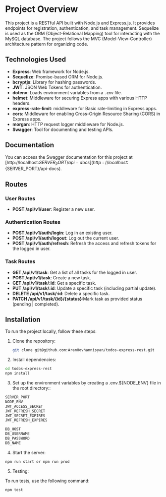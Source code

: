 # Project Overview

This project is a RESTful API built with Node.js and Express.js. It provides endpoints for registration, authentication, and task management. Sequelize is used as the ORM (Object-Relational Mapping) tool for interacting with the MySQL database. The project follows the MVC (Model-View-Controller) architecture pattern for organizing code.

## Technologies Used

- **Express**: Web framework for Node.js.
- **Sequelize**: Promise-based ORM for Node.js.
- **bcryptjs**: Library for hashing passwords.
- **JWT**: JSON Web Tokens for authentication.
- **dotenv**: Loads environment variables from a `.env` file.
- **helmet**: Middleware for securing Express apps with various HTTP headers.
- **express-rate-limit**: middleware for Basic rate-limiting in Express apps.
- **cors**: Middleware for enabling Cross-Origin Resource Sharing (CORS) in Express apps.
- **morgan**: HTTP request logger middleware for Node.js.
- **Swagger**: Tool for documenting and testing APIs.

## Documentation

You can access the Swagger documentation for this project at [http://localhost:${SERVER_PORT}/api-docs](http://localhost:${SERVER_PORT}/api-docs).

## Routes

### User Routes

- **POST /api/v1/user**: Register a new user.

### Authentication Routes

- **POST /api/v1/auth/login**: Log in an existing user.
- **POST /api/v1/auth/logout**: Log out the current user.
- **POST /api/v1/auth/refresh**: Refresh the access and refresh tokens for the logged in user.

### Task Routes

- **GET /api/v1/task**: Get a list of all tasks for the logged in user.
- **POST /api/v1/task**: Create a new task.
- **GET /api/v1/task/:id**: Get a specific task.
- **PUT /api/v1/task/:id**: Update a specific task (including partial update).
- **DELETE /api/v1/task/:id**: Delete a specific task.
- **PATCH /api/v1/task/{id}/{status}**:Mark task as provided status (pending | completed).

## Installation

To run the project locally, follow these steps:

1. Clone the repository:

   ```bash
   git clone git@github.com:AramHovhannisyan/todos-express-rest.git
   ```

2. Install dependencies:

  ```bash
  cd todos-express-rest
  npm install
   ```

3. Set up the environment variables by creating a .env.${NODE_ENV} file in the root directory::

  ```bash
  SERVER_PORT
  NODE_ENV
  JWT_ACCESS_SECRET
  JWT_REFRESH_SECRET
  JWT_SECRET_EXPIRES
  JWT_REFRESH_EXPIRES

  DB_HOST
  DB_USERNAME
  DB_PASSWORD
  DB_NAME
   ```

4. Start the server:

  ```bash
  npm run start or npm run prod
   ```

5. Testing:

  To run tests, use the following command:

  ```bash
  npm test
   ```
